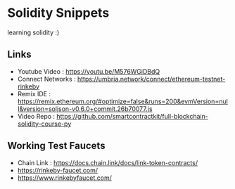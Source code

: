 # Solidity Snippets
learning solidity :)

## Links
* Youtube Video : https://youtu.be/M576WGiDBdQ
* Connect Networks : https://umbria.network/connect/ethereum-testnet-rinkeby
* Remix IDE : https://remix.ethereum.org/#optimize=false&runs=200&evmVersion=null&version=soljson-v0.6.0+commit.26b70077.js
* Video Repo : https://github.com/smartcontractkit/full-blockchain-solidity-course-py

## Working Test Faucets
* Chain Link : https://docs.chain.link/docs/link-token-contracts/
* https://rinkeby-faucet.com/
* https://www.rinkebyfaucet.com/
